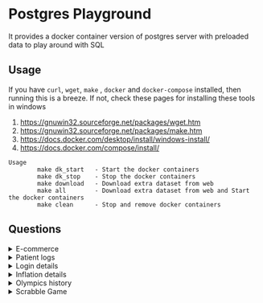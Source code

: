 # Postgres Playground
It provides a docker container version of postgres server with preloaded data to play around with SQL


## Usage
If you have `curl`, `wget`, `make` , `docker` and `docker-compose` installed, then running this is a breeze. 
If not, check these pages for installing these tools in windows
1. https://gnuwin32.sourceforge.net/packages/wget.htm
2. https://gnuwin32.sourceforge.net/packages/make.htm
3. https://docs.docker.com/desktop/install/windows-install/
4. https://docs.docker.com/compose/install/

```
Usage
        make dk_start   - Start the docker containers
		make dk_stop    - Stop the docker containers
		make download   - Download extra dataset from web
		make all        - Download extra dataset from web and Start the docker containers
		make clean      - Stop and remove docker containers
```

## Questions
<details>
<summary>E-commerce</summary>


1. Retrieve a list of all users who have made at least one order.
2. Calculate the total revenue generated by the e-commerce website.
3. Find the user who has placed the most orders.
4. Identify the top-selling product category.
5. List the five most recent orders, including the user's name and email.
6. Calculate the average order total for each product category.
7. Determine the user with the highest lifetime spending.
8. Find the products that have never been ordered.
9. Calculate the total quantity of each product sold.
10. List the users who registered more than a year ago and have not placed any orders.
11. Rank Users by Total Spending: Rank users based on their total spending in descending order.
12. Calculate User Order Frequency: Find the average time between orders for each user.
13. Dense Rank Products by Category: Determine the dense rank of products within each category based on their prices.
14. Calculate Running Total: Calculate the running total of revenue generated by product sales.
15. Find the Nth Highest Order Total: Retrieve the user and order details for the 5th highest order total.
16. Identify Users with Duplicate Emails: Find users with the same email address and provide a count of occurrences.
17. Calculate the Median Order Total: Determine the median order total for all orders.
18. Find Orders with the Highest Quantity: Identify orders with the highest quantity of products.
19. Retrieve the Most Recent Order for Each User: Find the most recent order for each user.
20. Calculate the User's Lifetime Value: Calculate the lifetime value of each user, defined as the total spending on the website by the user over their lifetime.
</details>

<details>
<summary>Patient logs</summary>

1. Find the top 2 accounts with the maximum number of unique patients on a monthly basis.
Note: Prefer the account id with the least value in case of same number of unique patients
</details>


<details>
<summary>Login details</summary>

1. From the login_details table, fetch the users who logged in consecutively 3 or more times.
</details>


<details>
<summary>Inflation details</summary>

1. Find the top 5 countries who had the highest inflation rates and whose inflation increased or remained same for 3 or more consecutive years, optionally, give the year range where this increase occurred
</details>

<details>
<summary>Olympics history</summary>

1. How many olympics games have been held?
2. List down all Olympics games held so far.
3. Mention the total no of nations who participated in each olympics game?
4. Which year saw the highest and lowest no of countries participating in olympics?
5. Which nation has participated in all of the olympic games?
6. Identify the sport which was played in all summer olympics.
7. Which Sports were just played only once in the olympics?
8. Fetch the total no of sports played in each olympic games.
9. Fetch details of the oldest athletes to win a gold medal.
10. Find the Ratio of male and female athletes participated in all olympic games.
11. Fetch the top 5 athletes who have won the most gold medals.
12. Fetch the top 5 athletes who have won the most medals (gold/silver/bronze).
13. Fetch the top 5 most successful countries in olympics. Success is defined by no of medals won.
14. List down total gold, silver and bronze medals won by each country.
15. List down total gold, silver and bronze medals won by each country corresponding to each olympic games.
16. Identify which country won the most gold, most silver and most bronze medals in each olympic games.
17. Identify which country won the most gold, most silver, most bronze medals and the most medals in each olympic games.
18. Which countries have never won gold medal but have won silver/bronze medals?
19. In which Sport/event, India has won highest medals.
20. Break down all olympic games where india won medal for Hockey and how many medals in each olympic games.
</details>


<details>
<summary>Scrabble Game</summary>

1. How many games did Harriette Lakernick win in the first tournament and what was her average rating change?
2. Which player had the highest rating in the dataset and how many games did they play?
3. How many games ended in a tie and which division had the most ties?
4. Which date had the most games played and what was the total amount of transaction amount on that date?
5. What is the most common lexicon used in the games and how does it affect the scores?
6. Which player had the most wins against players with higher ratings than them and what was their win percentage?
7. How many games were played in each round and which round had the highest average score difference?
8. Which state had the most players participating in the games and what was their average rating?
9. What is the distribution of winner and loser positions in each division and how does it relate to the ratings?
10. Which player had the longest winning streak and which player had the longest losing streak?

</details>